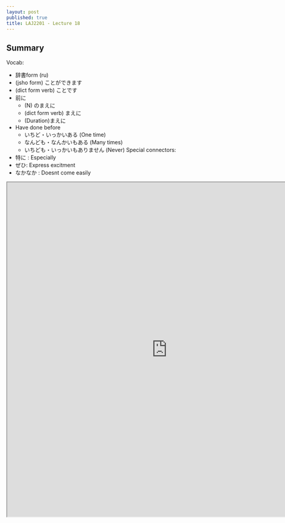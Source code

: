 ```yaml
---
layout: post
published: true
title: LAJ2201 - Lecture 18
---
```

## Summary

Vocab:
- 辞書form (ru)
- (jsho form) ことができます
- (dict form verb) ことです
- 前に
	- (N) のまえに
    - (dict form verb) まえに
    - (Duration)まえに
- Have done before
	- いちど・いっかいある (One time)
    - なんども・なんかいもある (Many times)
    - いちども・いっかいもありません (Never)
Special connectors:
- 特に : Especially
- ぜひ: Express excitment
- なかなか : Doesnt come easily

<iframe src="https://drive.google.com/file/d/1_MHUPJS-BjI1p28XrjZ-Aw7a4SbPPNZf/preview" width="840" height="880"></iframe>
